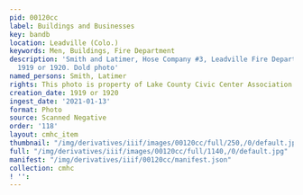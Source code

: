 ```yaml
---
pid: 00120cc
label: Buildings and Businesses
key: bandb
location: Leadville (Colo.)
keywords: Men, Buildings, Fire Department
description: 'Smith and Latimer, Hose Company #3, Leadville Fire Department, possibly
  1919 or 1920. Dold photo'
named_persons: Smith, Latimer
rights: This photo is property of Lake County Civic Center Association.
creation_date: 1919 or 1920
ingest_date: '2021-01-13'
format: Photo
source: Scanned Negative
order: '118'
layout: cmhc_item
thumbnail: "/img/derivatives/iiif/images/00120cc/full/250,/0/default.jpg"
full: "/img/derivatives/iiif/images/00120cc/full/1140,/0/default.jpg"
manifest: "/img/derivatives/iiif/00120cc/manifest.json"
collection: cmhc
! '': 
---
```

